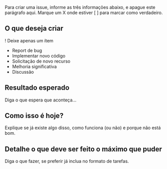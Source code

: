 Para criar uma issue, informe as três informações abaixo, e apague este parágrafo aqui. Marque um X onde estiver [ ] para marcar como verdadeiro. 

## O que deseja criar
! Deixe apenas um ítem
- Report de bug
- Implementar novo código
- Solicitação de novo recurso
- Melhoria significativa
- Discussão


## Resultado esperado
Diga o que espera que aconteça...

## Como isso é hoje?
Explique se já existe algo disso, como funciona (ou não) e porque não está bom.

## Detalhe o que deve ser feito o máximo que puder
Diga o que fazer, se preferir já inclua no formato de tarefas.
